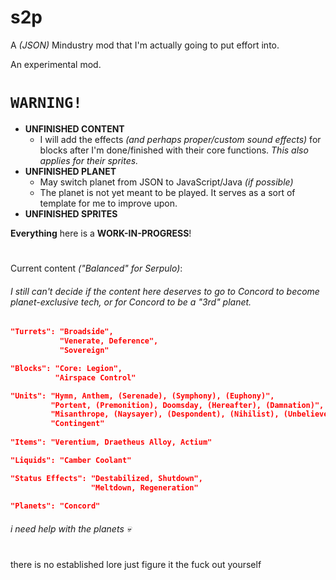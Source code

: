 # s2p

A _(JSON)_ Mindustry mod that I'm actually going to put effort into.

An experimental mod.

# `WARNING!`
- **UNFINISHED CONTENT**
  - I will add the effects _(and perhaps proper/custom sound effects)_ for blocks after I'm done/finished with their core functions. _This also applies for their sprites._
- **UNFINISHED PLANET**
  - May switch planet from JSON to JavaScript/Java _(if possible)_
  - The planet is not yet meant to be played. It serves as a sort of template for me to improve upon.
- **UNFINISHED SPRITES**

**Everything** here is a **WORK-IN-PROGRESS**!

#
Current content _("Balanced" for Serpulo)_:
###### I still can't decide if the content here deserves to go to Concord to become planet-exclusive tech, or for Concord to be a "3rd" planet.
```json
"Turrets": "Broadside",
           "Venerate, Deference",
           "Sovereign"

"Blocks": "Core: Legion",
          "Airspace Control"

"Units": "Hymn, Anthem, (Serenade), (Symphony), (Euphony)",
         "Portent, (Premonition), Doomsday, (Hereafter), (Damnation)",
         "Misanthrope, (Naysayer), (Despondent), (Nihilist), (Unbeliever/Fatalist)",
         "Contingent"
       
"Items": "Verentium, Draetheus Alloy, Actium"

"Liquids": "Camber Coolant"

"Status Effects": "Destabilized, Shutdown",
                  "Meltdown, Regeneration"
       
"Planets": "Concord"
```

###### i need help with the planets :skull:
#
there is no established lore just figure it the fuck out yourself
